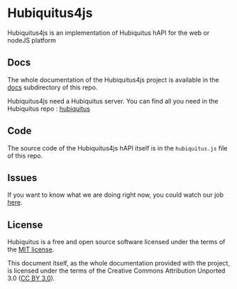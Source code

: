 # Hubiquitus4js

Hubiquitus4js is an implementation of Hubiquitus hAPI for the web or nodeJS platform

## Docs

The whole documentation of the Hubiquitus4js project is available in the [docs](https://github.com/hubiquitus/hubiquitus4js/tree/master/docs) subdirectory of this repo.

Hubiquitus4js need a Hubiquitus server. You can find all you need in the Hubiquitus repo : [hubiquitus](https://github.com/hubiquitus/hubiquitus)

## Code

The source code of the Hubiquitus4js hAPI itself is in the `hubiquitus.js` file of this repo.

## Issues

If you want to know what we are doing right now, you could watch our job [here](http://hubiquitus.atlassian.net/).

## License

Hubiquitus is a free and open source software licensed under the terms of the [MIT license](http://opensource.org/licenses/MIT). 

This document itself, as the whole documentation provided with the project, is licensed under the terms of the Creative Commons Attribution Unported 3.0 ([CC BY 3.0](http://creativecommons.org/licenses/by/3.0/)).
